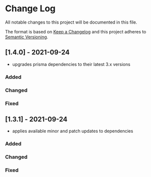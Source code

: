 # Change Log

All notable changes to this project will be documented in this file.

The format is based on [Keep a Changelog](http://keepachangelog.com/)
and this project adheres to [Semantic Versioning](http://semver.org/).

## [1.4.0] - 2021-09-24

- upgrades prisma dependencies to their latest 3.x versions

### Added

### Changed

### Fixed

## [1.3.1] - 2021-09-24

- applies available minor and patch updates to dependencies

### Added

### Changed

### Fixed
